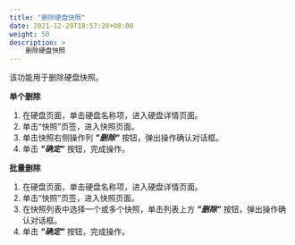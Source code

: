 ```yaml
---
title: "删除硬盘快照"
date: 2021-12-29T18:57:28+08:00
weight: 50
description: >
    删除硬盘快照
---
```


该功能用于删除硬盘快照。

**单个删除**

1. 在硬盘页面，单击硬盘名称项，进入硬盘详情页面。
2. 单击“快照”页签，进入快照页面。
3. 单击快照右侧操作列 **_"删除"_** 按钮，弹出操作确认对话框。
4. 单击 **_"确定"_** 按钮，完成操作。

**批量删除**

1. 在硬盘页面，单击硬盘名称项，进入硬盘详情页面。
2. 单击“快照”页签，进入快照页面。
3. 在快照列表中选择一个或多个快照，单击列表上方 **_"删除"_** 按钮，弹出操作确认对话框。
4. 单击 **_"确定"_** 按钮，完成操作。